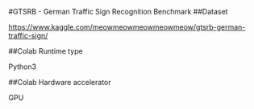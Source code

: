 #GTSRB - German Traffic Sign Recognition Benchmark
##Dataset

https://www.kaggle.com/meowmeowmeowmeowmeow/gtsrb-german-traffic-sign/

##Colab Runtime type

Python3

##Colab Hardware accelerator

GPU
